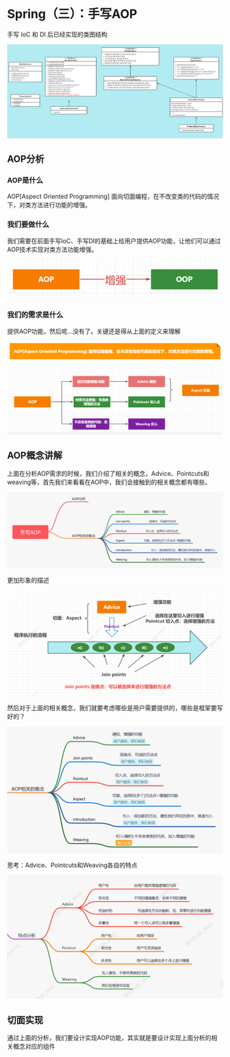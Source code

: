 # Spring（三）：手写AOP

手写 IoC 和 DI 后已经实现的类图结构

![Spring（三）：手写AOP_1.png](./pics/Spring（三）：手写AOP_1.png)

## AOP分析
### AOP是什么
AOP[Aspect Oriented Programming] 面向切面编程，在不改变类的代码的情况下，对类方法进行功能的增强。

### 我们要做什么
我们需要在前面手写IoC、手写DI的基础上给用户提供AOP功能，让他们可以通过AOP技术实现对类方法功能增强。

![Spring（三）：手写AOP_2.png](./pics/Spring（三）：手写AOP_2.png)

### 我们的需求是什么
提供AOP功能，然后呢...没有了。关键还是得从上面的定义来理解

![Spring（三）：手写AOP_3.png](./pics/Spring（三）：手写AOP_3.png)

![Spring（三）：手写AOP_4.png](./pics/Spring（三）：手写AOP_4.png)

## AOP概念讲解
上面在分析AOP需求的时候，我们介绍了相关的概念，Advice、Pointcuts和weaving等，首先我们来看看在AOP中，我们会接触到的相关概念都有哪些。

![Spring（三）：手写AOP_5.png](./pics/Spring（三）：手写AOP_5.png)

更加形象的描述

![Spring（三）：手写AOP_6.png](./pics/Spring（三）：手写AOP_6.png)

然后对于上面的相关概念，我们就要考虑哪些是用户需要提供的，哪些是框架要写好的？

![Spring（三）：手写AOP_7.png](./pics/Spring（三）：手写AOP_7.png)

思考：Advice、Pointcuts和Weaving各自的特点

![Spring（三）：手写AOP_8.png](./pics/Spring（三）：手写AOP_8.png)

## 切面实现

通过上面的分析，我们要设计实现AOP功能，其实就是要设计实现上面分析的相关概念对应的组件